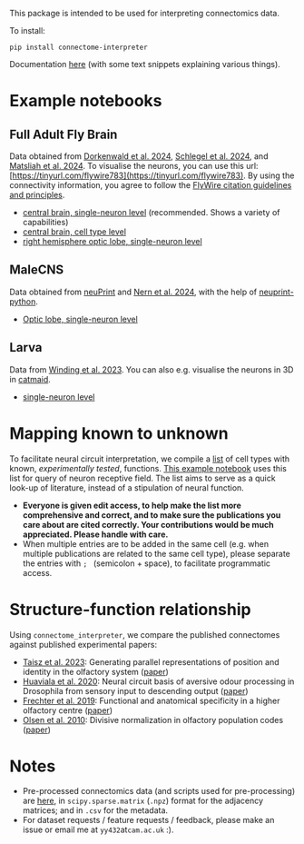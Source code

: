 This package is intended to be used for interpreting connectomics data. 

To install: 
```
pip install connectome-interpreter
```

Documentation [here](https://connectome-interpreter.readthedocs.io/en/latest/) (with some text snippets explaining various things). 

# Example notebooks 
## Full Adult Fly Brain 
Data obtained from [Dorkenwald et al. 2024](https://www.nature.com/articles/s41586-024-07558-y), [Schlegel et al. 2024](https://www.nature.com/articles/s41586-024-07686-5), and [Matsliah et al. 2024](https://www.nature.com/articles/s41586-024-07981-1). To visualise the neurons, you can use this url: [https://tinyurl.com/flywire783](https://tinyurl.com/flywire783). By using the connectivity information, you agree to follow the [FlyWire citation guidelines and principles](https://codex.flywire.ai/api/download).
  - [central brain, single-neuron level](https://colab.research.google.com/drive/1_beqiKPX8pC7---DWepKO8dEv1sJ2vA4?usp=sharing) (recommended. Shows a variety of capabilities)
  - [central brain, cell type level](https://colab.research.google.com/drive/1ECUagwN-r2rnKyfcYgtR1oG8Lox8m8BW?usp=sharing)
  - [right hemisphere optic lobe, single-neuron level](https://colab.research.google.com/drive/1SHMZ3DUTeakdh0znMmXu5g2qffx6rFGV?usp=sharing)

## MaleCNS 
Data obtained from [neuPrint](https://neuprint.janelia.org/?dataset=optic-lobe%3Av1.0&qt=findneurons) and [Nern et al. 2024](https://www.biorxiv.org/content/10.1101/2024.04.16.589741v2), with the help of [neuprint-python](https://connectome-neuprint.github.io/neuprint-python/docs/). 
- [Optic lobe, single-neuron level](https://colab.research.google.com/drive/1qEmO1tOOjSksa41OZ4_mX7KnJ8vBsvLU?usp=sharing)

## Larva 
Data from [Winding et al. 2023](https://www.science.org/doi/10.1126/science.add9330). You can also e.g. visualise the neurons in 3D in [catmaid](https://catmaid.virtualflybrain.org/).
- [single-neuron level](https://colab.research.google.com/drive/1VIMNFBp7dCgN5XOQ9vvzPaqb80BGPZx4?usp=sharing) 

# Mapping known to unknown 
To facilitate neural circuit interpretation, we compile a [list](https://docs.google.com/spreadsheets/d/1VHCEnurOdb4FDC_NUKZX_BpBckQ9LpKxv0CsK_ObVok/edit?usp=sharing) of cell types with known, *experimentally tested*, functions. [This example notebook](https://colab.research.google.com/drive/1oETJthJbdLEBhzApEbRynGxTMrOcwsf-?usp=sharing) uses this list for query of neuron receptive field. The list aims to serve as a quick look-up of literature, instead of a stipulation of neural function. 
- **Everyone is given edit access, to help make the list more comprehensive and correct, and to make sure the publications you care about are cited correctly. Your contributions would be much appreciated. Please handle with care.**
- When multiple entries are to be added in the same cell (e.g. when multiple publications are related to the same cell type), please separate the entries with `; ` (semicolon + space), to facilitate programmatic access. 

# Structure-function relationship 
Using `connectome_interpreter`, we compare the published connectomes against published experimental papers: 
- [Taisz et al. 2023](https://colab.research.google.com/drive/1WNNnNCjTey-iSlHPkxMlr_EaLsRMs9iX?usp=drive_link): Generating parallel representations of position and identity in the olfactory system ([paper](https://www.cell.com/cell/abstract/S0092-8674(23)00472-5))
- [Huaviala et al. 2020](https://colab.research.google.com/drive/1EyrGWO7MqpCZLvT2h4RyT4SaQy2fwYQT?usp=sharing): Neural circuit basis of aversive odour processing in Drosophila from sensory input to descending output ([paper](https://www.biorxiv.org/content/10.1101/394403v2))
- [Frechter et al. 2019](https://colab.research.google.com/drive/1cSWNUdaU8Pll77eh4kOEz-NmrKHLnj-K?usp=sharing): Functional and anatomical specificity in a higher olfactory centre ([paper](https://www.ncbi.nlm.nih.gov/pmc/articles/PMC6550879/))
- [Olsen et al. 2010](https://colab.research.google.com/drive/1dA5GTHg25S3Mc9CBtexplfjk1z1kM04V?usp=sharing): Divisive normalization in olfactory population codes ([paper](https://www.ncbi.nlm.nih.gov/pmc/articles/PMC2866644/))

# Notes 
- Pre-processed connectomics data (and scripts used for pre-processing) are [here](https://github.com/YijieYin/connectome_data_prep/tree/main), in `scipy.sparse.matrix` (`.npz`) format for the adjacency matrices; and in `.csv` for the metadata.
- For dataset requests / feature requests / feedback, please make an issue or email me at `yy432`at`cam.ac.uk` :). 
